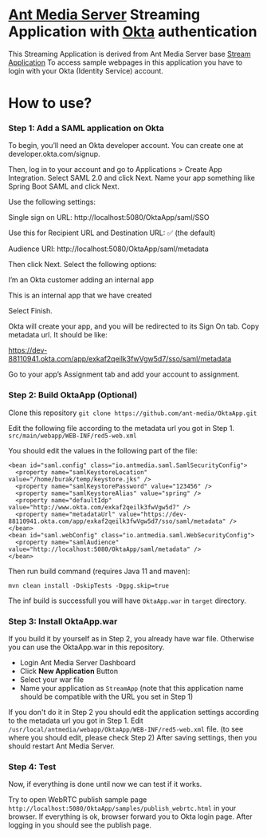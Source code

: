 # [Ant Media Server](https://antmedia.io/) Streaming Application with [Okta](https://www.okta.com/) authentication

This Streaming Application is derived from Ant Media Server base [Stream Application](https://github.com/ant-media/StreamApp)
To access sample webpages in this application you have to login with your Okta (Identity Service) account.

# How to use?

### Step 1: Add a SAML application on Okta

To begin, you’ll need an Okta developer account. You can create one at developer.okta.com/signup.

Then, log in to your account and go to Applications > Create App Integration. Select SAML 2.0 and click Next. Name your app something like Spring Boot SAML and click Next.

Use the following settings:

Single sign on URL: http://localhost:5080/OktaApp/saml/SSO

Use this for Recipient URL and Destination URL: ✅ (the default)

Audience URI: http://localhost:5080/OktaApp/saml/metadata

Then click Next. Select the following options:

I’m an Okta customer adding an internal app

This is an internal app that we have created

Select Finish.

Okta will create your app, and you will be redirected to its Sign On tab. Copy metadata url. It should be like:

https://dev-88110941.okta.com/app/exkaf2qeilk3fwVgw5d7/sso/saml/metadata

Go to your app’s Assignment tab and add your account to assignment.

### Step 2: Build OktaApp (Optional)

Clone this repository
`git clone https://github.com/ant-media/OktaApp.git`

Edit the following file according to the metadata url you got in Step 1.
`src/main/webapp/WEB-INF/red5-web.xml`

You should edit the values in the following part of the file:

```
<bean id="saml.config" class="io.antmedia.saml.SamlSecurityConfig">
  <property name="samlKeystoreLocation" value="/home/burak/temp/keystore.jks" />
  <property name="samlKeystorePassword" value="123456" />
  <property name="samlKeystoreAlias" value="spring" />
  <property name="defaultIdp" value="http://www.okta.com/exkaf2qeilk3fwVgw5d7" />
  <property name="metadataUrl" value="https://dev-88110941.okta.com/app/exkaf2qeilk3fwVgw5d7/sso/saml/metadata" />
</bean>
<bean id="saml.webConfig" class="io.antmedia.saml.WebSecurityConfig">
  <property name="samlAudience" value="http://localhost:5080/OktaApp/saml/metadata" />
</bean>
```

Then run build command (requires Java 11 and maven):

`mvn clean install -DskipTests -Dgpg.skip=true`

The inf build is successfull you will have `OktaApp.war` in `target` directory.

### Step 3: Install OktaApp.war

If you build it by yourself as in Step 2, you already have war file. Otherwise you can use the OktaApp.war in this repository.

- Login Ant Media Server Dashboard
- Click **New Application** Button
- Select your war file
- Name your application as `StreamApp` (note that this application name should be compatible with the URL you set in Step 1)

If you don't do it in Step 2 you should edit the application settings according to the metadata url you got in Step 1. Edit `/usr/local/antmedia/webapp/OktaApp/WEB-INF/red5-web.xml` file. (to see where you should edit, please check Step 2) After saving settings, then you should restart Ant Media Server.

### Step 4: Test

Now, if everything is done until now we can test if it works.

Try to open WebRTC publish sample page `http://localhost:5080/OktaApp/samples/publish_webrtc.html` in your browser. If everything is ok, browser forward you to Okta login page. After logging in you should see the publish page.
